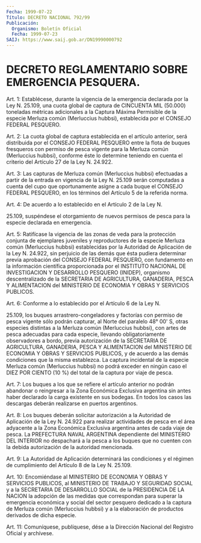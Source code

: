 ```yaml
---
Fecha: 1999-07-22
Título: DECRETO NACIONAL 792/99
Publicación:
  Organismo: Boletín Oficial
  Fecha: 1999-07-23
SAIJ: https://www.saij.gob.ar/DN19990000792
---
```

# DECRETO REGLAMENTARIO SOBRE EMERGENCIA PESQUERA.

<a id="1"></a>
Art. 1: Establécese,  durante  la vigencia de la emergencia declarada por la Ley N. 25.109, una cuota  global  de  captura  de CINCUENTA MIL (50.000)  toneladas métricas adicionales a la Captura Máxima Permisible de la especie  Merluza común (Merluccius hubbsi), establecida por el CONSEJO FEDERAL PESQUERO.

<a id="2"></a>
Art.  2: La cuota global de captura  establecida  en  el  artículo anterior, será distribuida por el CONSEJO FEDERAL PESQUERO entre la flota de  buques  fresqueros  con  permiso de pesca vigente para la Merluza  común  (Merluccius  hubbsi), conforme  éste  lo  determine teniendo en cuenta el criterio del Artículo 27 de la Ley N. 24.922.

<a id="3"></a>
Art.  3: Las  capturas  de  Merluza  común  (Merluccius  hubbsi) efectuadas a partir de la entrada  en  vigencia de la Ley N. 25.109 serán computadas a cuenta del cupo que oportunamente  asigne a cada buque el CONSEJO FEDERAL PESQUERO, en los términos del  Artículo  5 de la referida norma.

<a id="4"></a>
Art.  4: De acuerdo a lo establecido en el Artículo 2 de la Ley N.

25.109, suspéndese el otorgamiento de nuevos permisos de pesca para la especie declarada en emergencia.

<a id="5"></a>
Art. 5: Ratifícase  la  vigencia  de  las  zonas  de  veda para la protección conjunta de ejemplares juveniles y reproductores  de  la especie  Merluza  común  (Merluccius  hubbsi)  establecidas  por la Autoridad de Aplicación de la Ley N. 24.922, sin perjuicio de las demás que ésta pudiera determinar  previa  aprobación  del  CONSEJO FEDERAL  PESQUERO,  con  fundamento  en  la  información científica proporcionada  por  el  INSTITUTO  NACIONAL  DE  INVESTIGACION    Y DESARROLLO    PESQUERO    (INIDEP),  organismo  descentralizado  de la SECRETARIA DE AGRICULTURA,  GANADERIA,  PESCA Y ALIMENTACION del MINISTERIO  DE  ECONOMIA  Y  OBRAS   Y  SERVICIOS  PUBLICOS.

<a id="6"></a>
Art. 6: Conforme a lo establecido por el Artículo  6  de la Ley N.

25.109, los buques arrastrero-congeladores y factorías con  permiso de  pesca  vigente sólo podrán capturar, al Norte del paralelo  48° 00' S, otras  especies  distintas  a  la  Merluza común (Merluccius hubbsi), con artes de pesca adecuadas para  cada  especie, llevando obligatoriamente  observadores a bordo, previa autorización  de  la SECRETARIA DE AGRICULTURA,  GANADERIA,  PESCA  Y  ALIMENTACION  del MINISTERIO DE ECONOMIA Y OBRAS Y SERVICIOS PUBLICOS, y de acuerdo a las    demás  condiciones  que  la  misma  establezca.  La  captura incidental de la especie Merluza común (Merluccius hubbsi) no podrá exceder  en  ningún  caso el DIEZ POR CIENTO (10 %) del total de la captura por viaje de pesca.

<a id="7"></a>
Art. 7: Los buques a  los  que  se refiere el artículo anterior no podrán  abandonar  o  reingresar  a  la  Zona  Económica  Exclusiva argentina  sin  antes haber declarado la  carga  existente  en  sus bodegas. En todos  los  casos  las  descargas deberán realizarse en puertos argentinos.

<a id="8"></a>
Art. 8: Los buques deberán solicitar  autorización  a la Autoridad de  Aplicación  de  la  Ley N. 24.922 para realizar actividades  de pesca en el área adyacente  a la Zona Económica Exclusiva argentina antes  de  cada  viaje  de pesca.  La  PREFECTURA  NAVAL  ARGENTINA dependiente del MINISTERIO  DEL INTERIOR no despachará a la pesca a los  buques  que  no  cuenten con  la  debida  autorización  de  la autoridad mencionada.

<a id="9"></a>
Art. 9: La Autoridad de  Aplicación  determinará las condiciones y el régimen de cumplimiento del Artículo  8  de  la  Ley N. 25.109.

<a id="10"></a>
Art.  10: Encomiéndase  al  MINISTERIO  DE  ECONOMIA Y OBRAS  Y SERVICIOS PUBLICOS, al MINISTERIO DE TRABAJO Y SEGURIDAD SOCIAL y a la SECRETARIA DE DESARROLLO SOCIAL de la PRESIDENCIA  DE  LA NACION la  adopción  de  las  medidas  que  correspondan  para  superar la emergencia  económica  y social del sector pesquero dedicado  a  la captura de Merluza común  (Merluccius hubbsi) y a la elaboración de productos derivados de dicha especie.

<a id="11"></a>
Art. 11: Comuníquese, publíquese, dése  a  la  Dirección Nacional del Registro Oficial y archívese.